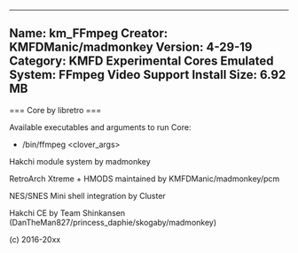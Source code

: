 -----------------------
Name: km_FFmpeg
Creator: KMFDManic/madmonkey
Version: 4-29-19
Category: KMFD Experimental Cores
Emulated System: FFmpeg Video Support
Install Size: 6.92 MB
-----------------------
=== Core by libretro ===

Available executables and arguments to run Core:
- /bin/ffmpeg <rom> <clover_args>

Hakchi module system by madmonkey

RetroArch Xtreme + HMODS maintained by KMFDManic/madmonkey/pcm

NES/SNES Mini shell integration by Cluster

Hakchi CE by Team Shinkansen (DanTheMan827/princess_daphie/skogaby/madmonkey)

(c) 2016-20xx

